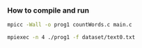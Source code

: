 ### How to compile and run

```bash
mpicc -Wall -o prog1 countWords.c main.c

mpiexec -n 4 ./prog1 -f dataset/text0.txt
```